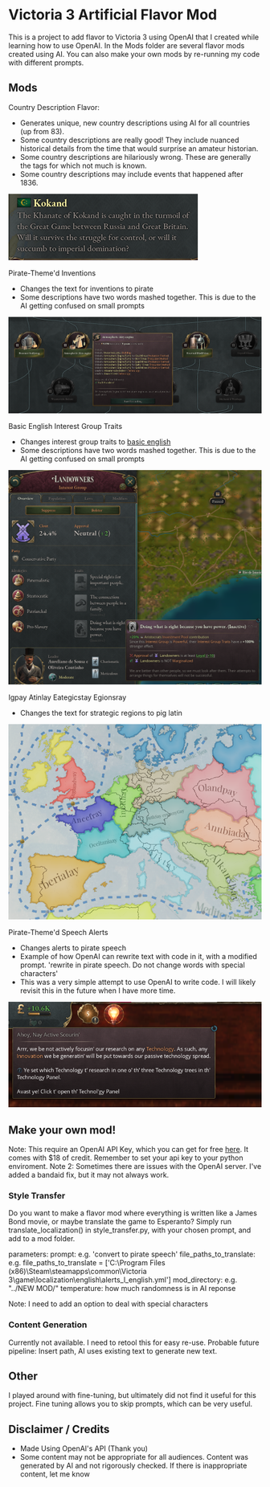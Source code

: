 # Victoria 3 Artificial Flavor Mod

This is a project to add flavor to Victoria 3 using OpenAI that I created while learning how to use OpenAI. In the Mods folder are several flavor mods created using AI. You
can also make your own mods by re-running my code with different prompts.

## Mods
Country Description Flavor:
* Generates unique, new country descriptions using AI for all countries (up from 83).
* Some country descriptions are really good! They include nuanced historical details from the time that would surprise an amateur historian.
* Some country descriptions are hilariously wrong. These are generally the tags for which not much is known.
* Some country descriptions may include events that happened after 1836.

![alt text](country_desc_kokand.png "Title")

Pirate-Theme'd Inventions
* Changes the text for inventions to pirate
* Some descriptions have two words mashed together. This is due to the AI getting confused on small prompts

![alt text](inventions.png "Title")

Basic English Interest Group Traits
* Changes interest group traits to [basic english](https://en.wikipedia.org/wiki/Basic_English)
* Some descriptions have two words mashed together. This is due to the AI getting confused on small prompts

![alt text](ig_traits.png "Title")

Igpay Atinlay Eategicstay Egionsray
* Changes the text for strategic regions to pig latin

![alt text](strategicregions.png "Title")

Pirate-Theme'd Speech Alerts
* Changes alerts to pirate speech
* Example of how OpenAI can rewrite text with code in it, with a modified prompt. 'rewrite in pirate speech. Do not change words with special characters'
* This was a very simple attempt to use OpenAI to write code. I will likely revisit this in the future when I have more time.

![alt text](alerts.png "Title")

## Make your own mod!
Note: This require an OpenAI API Key, which you can get for free [here](https://openai.com/api/). It comes with $18 of credit. Remember to set your api key to your python enviroment.
Note 2: Sometimes there are issues with the OpenAI server. I've added a bandaid fix, but it may not always work.
### Style Transfer
Do you want to make a flavor mod where everything is written like a James Bond movie, or maybe translate the game to Esperanto?
Simply run translate_localization() in style_transfer.py, with your chosen prompt, and add to a mod folder.

parameters: 
prompt: e.g. 'convert to pirate speech'
file_paths_to_translate: e.g. file_paths_to_translate = ['C:\\Program Files (x86)\\Steam\\steamapps\\common\\Victoria 3\\game\\localization\\english\\alerts_l_english.yml']
mod_directory: e.g. "../NEW MOD/"
temperature: how much randomness is in AI reponse

Note: I need to add an option to deal with special characters

### Content Generation
Currently not available. I need to retool this for easy re-use. Probable future pipeline: Insert path, AI uses existing text to generate new text.


## Other
I played around with fine-tuning, but ultimately did not find it useful for this project. Fine tuning allows you to skip prompts, which can be very useful.

## Disclaimer / Credits
* Made Using OpenAI's API (Thank you)
* Some content may not be appropriate for all audiences. Content was generated by AI and not rigorously checked. If there is inappropriate content, let me know
